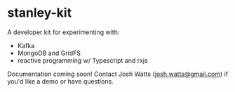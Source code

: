 # stanley-kit

A developer kit for experimenting with:
* Kafka
* MongoDB and GridFS
* reactive programming w/ Typescript and rxjs

Documentation coming soon! Contact Josh Watts (josh.watts@gmail.com) if you'd like a demo or have questions. 
